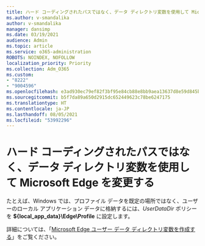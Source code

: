 ```yaml
---
title: ハード コーディングされたパスではなく、データ ディレクトリ変数を使用して Microsoft Edge を変更する
ms.author: v-smandalika
author: v-smandalika
manager: dansimp
ms.date: 03/19/2021
audience: Admin
ms.topic: article
ms.service: o365-administration
ROBOTS: NOINDEX, NOFOLLOW
localization_priority: Priority
ms.collection: Adm_O365
ms.custom:
- "8222"
- "9004596"
ms.openlocfilehash: e3ad930ec79ef82f3bf95e84cb88e8bb9aea13637d8e59d845b486604664b137
ms.sourcegitcommit: b5f7da89a650d2915dc652449623c78be6247175
ms.translationtype: HT
ms.contentlocale: ja-JP
ms.lasthandoff: 08/05/2021
ms.locfileid: "53992296"
---
```

# <a name="modify-microsoft-edge-by-using-data-directory-variables-rather-than-hard-coded-paths"></a>ハード コーディングされたパスではなく、データ ディレクトリ変数を使用して Microsoft Edge を変更する

たとえば、Windows では、プロファイル データを既定の場所ではなく、ユーザーのローカル アプリケーション データに格納するには、*UserDataDir* ポリシーを **${local_app_data}\Edge\Profile** に設定します。

詳細については、「[Microsoft Edge ユーザー データ ディレクトリ変数を作成する](https://docs.microsoft.com/deployedge/microsoft-edge-policies)」をご覧ください。